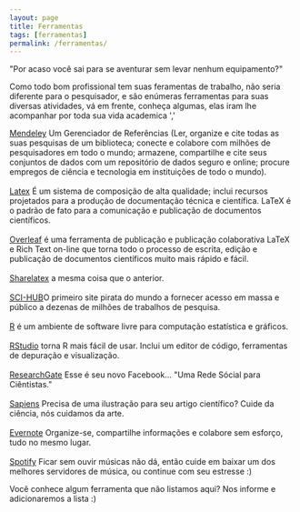 ```yaml
---
layout: page
title: Ferramentas
tags: [ferramentas]
permalink: /ferramentas/
---
```


<p>
    <cita>
        "Por acaso você sai para se aventurar sem levar nenhum equipamento?"
    </cita>
</p>

<amp-img width="600" height="400" layout="responsive" src="{{ site.url }}/assets/images/lum3n-187468-unsplash.jpg"></amp-img>

<p>
    Como todo bom profissional tem suas feramentas de trabalho, não seria diferente para o pesquisador, e são enúmeras ferramentas para suas diversas atividades, vá em frente, conheça algumas, elas iram lhe acompanhar por toda sua vida academica ','
</p>

<p>
    <a title="Mendeley" href="mendeley.com" target="_blank">Mendeley</a> Um Gerenciador de Referências (Ler, organize e cite todas as suas pesquisas de um biblioteca; conecte e colabore com milhões de pesquisadores em todo o mundo; armazene, compartilhe e cite seus conjuntos de dados com um repositório de dados seguro e online; procure empregos de ciência e tecnologia em instituições de todo o mundo).<br><br>
    <a title="Latex" href="https://www.latex-project.org/" target="_blank">Latex</a> É um sistema de composição de alta qualidade; inclui recursos projetados para a produção de documentação técnica e científica. LaTeX é o padrão de fato para a comunicação e publicação de documentos científicos.<br><br>
    <a title="Overleaf" href="overleaf.com" target="_blank">Overleaf</a> é uma ferramenta de publicação e publicação colaborativa LaTeX e Rich Text on-line que torna todo o processo de escrita, edição e publicação de documentos científicos muito mais rápido e fácil.<br><br>
    <a title="Sharelatex" href="sharelatex.com" target="_blank">Sharelatex</a> a mesma coisa que o anterior.<br><br>
    <a title="SCI-HUB" href="http://sci-hub.tw/" target="_blank">SCI-HUB</a>O primeiro site pirata do mundo a fornecer acesso em massa e público a dezenas de milhões de trabalhos de pesquisa.<br><br>
    <a title="R" href="https://www.r-project.org/" target="_blank">R</a> é um ambiente de software livre para computação estatística e gráficos. <br><br>
    <a title="RStudio" href="https://www.rstudio.com/" target="_blank">RStudio</a> torna R mais fácil de usar. Inclui um editor de código, ferramentas de depuração e visualização.<br><br>
    <a title="ResearchGate" href="https://www.researchgate.net/" target="_blank">ResearchGate</a> Esse é seu novo Facebook... "Uma Rede Sócial para Ciêntistas."<br><br>
    <a title="Sapiens" href="https://www.sapiens.art.br/" target="_blank">Sapiens</a> Precisa de uma ilustração para seu artigo científico? Cuide da ciência, nós cuidamos da arte.<br><br>
    <a title="Evernote" href="https://www.evernote.com" target="_blank">Evernote</a> Organize-se, compartilhe informações e colabore sem esforço, tudo no mesmo lugar.<br><br>
    <a title="Spotify" href="https://www.spotify.com/br/" target="_blank">Spotify</a> Ficar sem ouvir músicas não dá, então cuide em baixar um dos melhores servidores de música, ou continue com seu estresse :)<br>
</p>

<p>
    Você conhece algum ferramenta que não listamos aqui? Nos informe e adicionaremos a lista :)
</p>
